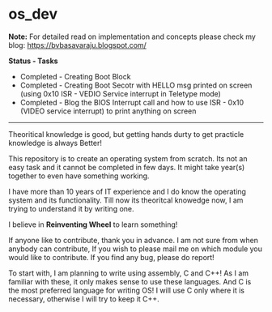 # os_dev

**Note:** For detailed read on implementation and concepts please check my blog: https://bvbasavaraju.blogspot.com/

**Status    -   Tasks**

* Completed   -   Creating Boot Block
* Completed   -   Creating Boot Secotr with HELLO msg printed on screen (using 0x10 ISR - VEDIO Service interrupt in Teletype mode)
* Completed   -   Blog the BIOS Interrupt call and how to use ISR - 0x10 (VIDEO service interrupt) to print anything on screen

-------------------------------------------------------------------------------------------------------------------------

Theoritical knowledge is good, but getting hands durty to get practicle knowledge is always Better!

This repository is to create an operating system from scratch. Its not an easy task and it cannot be completed in few days. It might take year(s) together to even have something working. 

I have more than 10 years of IT experience and I do know the operating system and its functionality. Till now its theoritcal knowedge now, I am trying to understand it by writing one.

I believe in **Reinventing Wheel** to learn something!

If anyone like to contribute, thank you in advance. I am not sure from when anybody can contribute, If you wish to please mail me on which module you would like to contribute.
If you find any bug, please do report!

To start with, I am planning to write using assembly, C and C++! As I am familiar with these, it only makes sense to use these languages. And C is the most preferred language for writing OS! I will use C only where it is necessary, otherwise I will try to keep it C++.
